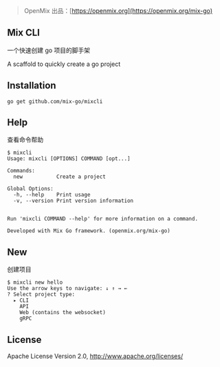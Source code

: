 > OpenMix 出品：[https://openmix.org](https://openmix.org/mix-go)

## Mix CLI

一个快速创建 go 项目的脚手架

A scaffold to quickly create a go project

## Installation

```
go get github.com/mix-go/mixcli
```

## Help

查看命令帮助

~~~
$ mixcli
Usage: mixcli [OPTIONS] COMMAND [opt...]

Commands:
  new           Create a project

Global Options:
  -h, --help    Print usage
  -v, --version Print version information


Run 'mixcli COMMAND --help' for more information on a command.

Developed with Mix Go framework. (openmix.org/mix-go)
~~~

## New 

创建项目

~~~
$ mixcli new hello
Use the arrow keys to navigate: ↓ ↑ → ← 
? Select project type:
  ▸ CLI
    API
    Web (contains the websocket)
    gRPC
~~~

## License

Apache License Version 2.0, http://www.apache.org/licenses/
